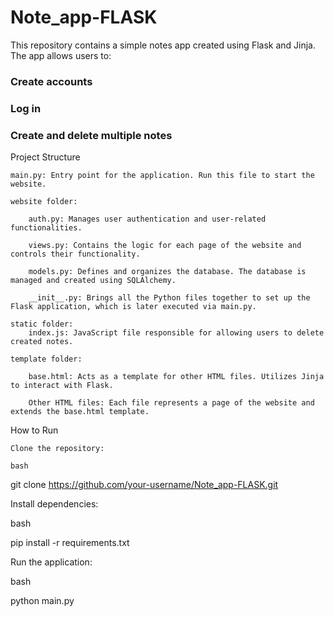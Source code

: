# Note_app-FLASK

This repository contains a simple notes app created using Flask and Jinja. The app allows users to:

   ### Create accounts
   ### Log in
   ### Create and delete multiple notes

Project Structure

    main.py: Entry point for the application. Run this file to start the website.

    website folder:

        auth.py: Manages user authentication and user-related functionalities.

        views.py: Contains the logic for each page of the website and controls their functionality.

        models.py: Defines and organizes the database. The database is managed and created using SQLAlchemy.

        __init__.py: Brings all the Python files together to set up the Flask application, which is later executed via main.py.

    static folder:
        index.js: JavaScript file responsible for allowing users to delete created notes.

    template folder:

        base.html: Acts as a template for other HTML files. Utilizes Jinja to interact with Flask.

        Other HTML files: Each file represents a page of the website and extends the base.html template.

How to Run

    Clone the repository:

    bash

git clone https://github.com/your-username/Note_app-FLASK.git

Install dependencies:

bash

pip install -r requirements.txt

Run the application:

bash

python main.py
